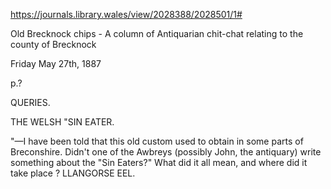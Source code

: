https://journals.library.wales/view/2028388/2028501/1#

Old Brecknock chips - A column of Antiquarian chit-chat relating to the county of Brecknock

Friday May 27th, 1887

p.? 

QUERIES.

THE WELSH "SIN EATER.

"—I have been told that this old custom used to obtain in some parts of Breconshire. Didn't one of the Awbreys (possibly John, the antiquary) write something about the "Sin Eaters?" What did it all mean, and where did it take place ?  LLANGORSE EEL.

